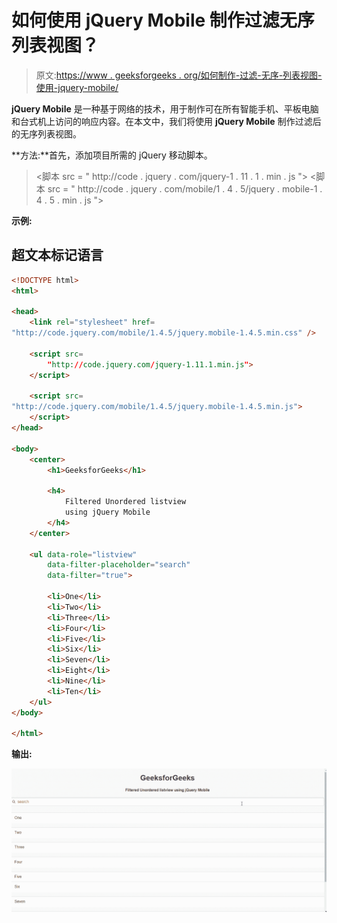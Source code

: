 # 如何使用 jQuery Mobile 制作过滤无序列表视图？

> 原文:[https://www . geeksforgeeks . org/如何制作-过滤-无序-列表视图-使用-jquery-mobile/](https://www.geeksforgeeks.org/how-to-make-filtered-unordered-listviews-using-jquery-mobile/)

**jQuery Mobile** 是一种基于网络的技术，用于制作可在所有智能手机、平板电脑和台式机上访问的响应内容。在本文中，我们将使用 **jQuery Mobile** 制作过滤后的无序列表视图。

**方法:**首先，添加项目所需的 jQuery 移动脚本。

> <link rel="”stylesheet”" href="”http://code.jquery.com/mobile/1.4.5/jquery.mobile-1.4.5.min.css”/">
> <脚本 src = " http://code . jquery . com/jquery-1 . 11 . 1 . min . js "></脚本>
> <脚本 src = " http://code . jquery . com/mobile/1 . 4 . 5/jquery . mobile-1 . 4 . 5 . min . js "></脚本>

**示例:**

## 超文本标记语言

```html
<!DOCTYPE html>
<html>

<head>
    <link rel="stylesheet" href=
"http://code.jquery.com/mobile/1.4.5/jquery.mobile-1.4.5.min.css" />

    <script src=
        "http://code.jquery.com/jquery-1.11.1.min.js">
    </script>

    <script src=
"http://code.jquery.com/mobile/1.4.5/jquery.mobile-1.4.5.min.js">
    </script>
</head>

<body>
    <center>
        <h1>GeeksforGeeks</h1>

        <h4>
            Filtered Unordered listview 
            using jQuery Mobile
        </h4>
    </center>

    <ul data-role="listview" 
        data-filter-placeholder="search" 
        data-filter="true">

        <li>One</li>
        <li>Two</li>
        <li>Three</li>
        <li>Four</li>
        <li>Five</li>
        <li>Six</li>
        <li>Seven</li>
        <li>Eight</li>
        <li>Nine</li>
        <li>Ten</li>
    </ul>
</body>

</html>
```

**输出:**

![](img/9b44c2f0d0d044459637379acd26d7f3.png)